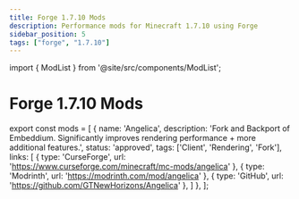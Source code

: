 ```yaml
---
title: Forge 1.7.10 Mods
description: Performance mods for Minecraft 1.7.10 using Forge
sidebar_position: 5
tags: ["forge", "1.7.10"]
---
```


import { ModList } from '@site/src/components/ModList';

# Forge 1.7.10 Mods

export const mods = [
  {
    name: 'Angelica',
    description: 'Fork and Backport of Embeddium. Significantly improves rendering performance + more additional features.',
    status: 'approved',
    tags: ['Client', 'Rendering', 'Fork'],
    links: [
      { type: 'CurseForge', url: 'https://www.curseforge.com/minecraft/mc-mods/angelica' },
      { type: 'Modrinth', url: 'https://modrinth.com/mod/angelica' },
      { type: 'GitHub', url: 'https://github.com/GTNewHorizons/Angelica' },
    ]
  },
];

<ModList mods={mods} />